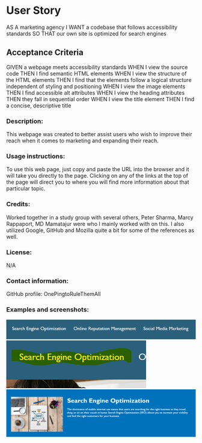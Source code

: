 # User Story
AS A marketing agency
I WANT a codebase that follows accessibility standards
SO THAT our own site is optimized for search engines

## Acceptance Criteria
GIVEN a webpage meets accessibility standards
WHEN I view the source code
THEN I find semantic HTML elements
WHEN I view the structure of the HTML elements
THEN I find that the elements follow a logical structure independent of styling and positioning
WHEN I view the image elements
THEN I find accessible alt attributes
WHEN I view the heading attributes
THEN they fall in sequential order
WHEN I view the title element
THEN I find a concise, descriptive title

### Description:
This webpage was created to better assist users who wish to improve their reach when it comes to marketing and expanding their reach. 

### Usage instructions: 
To use this web page, just copy and paste the URL into the browser and it will take you directly to the page. Clicking on any of the links at the top of the page will direct you to where you will find more information about that particular topic.

### Credits: 
Worked together in a study group with several others, Peter Sharma, Marcy Rappaport, MD Mamatajur were who I mainly worked with on this. I also utilized Google, GitHub and Mozilla quite a bit for some of the references as well. 

### License: 
N/A

### Contact information: 
GitHub profile: OnePingtoRuleThemAll

### Examples and screenshots: 
![image](/assets/images/Better-Marketing-Links.png)
![image](/assets/images/Search-Engine-Link-Example.png)
![image](/assets/images/Search-Engine-Link-Example-2.png)
